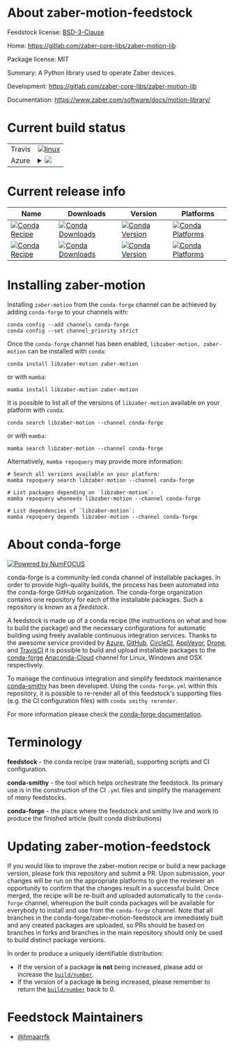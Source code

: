 About zaber-motion-feedstock
============================

Feedstock license: [BSD-3-Clause](https://github.com/conda-forge/zaber-motion-feedstock-1-feedstock/blob/main/LICENSE.txt)

Home: https://gitlab.com/zaber-core-libs/zaber-motion-lib

Package license: MIT

Summary: A Python library used to operate Zaber devices.

Development: https://gitlab.com/zaber-core-libs/zaber-motion-lib

Documentation: https://www.zaber.com/software/docs/motion-library/

Current build status
====================


<table><tr>
    <td>Travis</td>
    <td>
      <a href="https://app.travis-ci.com/conda-forge/zaber-motion-feedstock-1-feedstock">
        <img alt="linux" src="https://img.shields.io/travis/com/conda-forge/zaber-motion-feedstock-1-feedstock/main.svg?label=Linux">
      </a>
    </td>
  </tr>
    
  <tr>
    <td>Azure</td>
    <td>
      <details>
        <summary>
          <a href="https://dev.azure.com/conda-forge/feedstock-builds/_build/latest?definitionId=&branchName=main">
            <img src="https://dev.azure.com/conda-forge/feedstock-builds/_apis/build/status/zaber-motion-feedstock-1-feedstock?branchName=main">
          </a>
        </summary>
        <table>
          <thead><tr><th>Variant</th><th>Status</th></tr></thead>
          <tbody><tr>
              <td>linux_64</td>
              <td>
                <a href="https://dev.azure.com/conda-forge/feedstock-builds/_build/latest?definitionId=&branchName=main">
                  <img src="https://dev.azure.com/conda-forge/feedstock-builds/_apis/build/status/zaber-motion-feedstock-1-feedstock?branchName=main&jobName=linux&configuration=linux%20linux_64_" alt="variant">
                </a>
              </td>
            </tr><tr>
              <td>linux_aarch64</td>
              <td>
                <a href="https://dev.azure.com/conda-forge/feedstock-builds/_build/latest?definitionId=&branchName=main">
                  <img src="https://dev.azure.com/conda-forge/feedstock-builds/_apis/build/status/zaber-motion-feedstock-1-feedstock?branchName=main&jobName=linux&configuration=linux%20linux_aarch64_" alt="variant">
                </a>
              </td>
            </tr><tr>
              <td>linux_ppc64le</td>
              <td>
                <a href="https://dev.azure.com/conda-forge/feedstock-builds/_build/latest?definitionId=&branchName=main">
                  <img src="https://dev.azure.com/conda-forge/feedstock-builds/_apis/build/status/zaber-motion-feedstock-1-feedstock?branchName=main&jobName=linux&configuration=linux%20linux_ppc64le_" alt="variant">
                </a>
              </td>
            </tr><tr>
              <td>osx_64</td>
              <td>
                <a href="https://dev.azure.com/conda-forge/feedstock-builds/_build/latest?definitionId=&branchName=main">
                  <img src="https://dev.azure.com/conda-forge/feedstock-builds/_apis/build/status/zaber-motion-feedstock-1-feedstock?branchName=main&jobName=osx&configuration=osx%20osx_64_" alt="variant">
                </a>
              </td>
            </tr><tr>
              <td>osx_arm64</td>
              <td>
                <a href="https://dev.azure.com/conda-forge/feedstock-builds/_build/latest?definitionId=&branchName=main">
                  <img src="https://dev.azure.com/conda-forge/feedstock-builds/_apis/build/status/zaber-motion-feedstock-1-feedstock?branchName=main&jobName=osx&configuration=osx%20osx_arm64_" alt="variant">
                </a>
              </td>
            </tr><tr>
              <td>win_64</td>
              <td>
                <a href="https://dev.azure.com/conda-forge/feedstock-builds/_build/latest?definitionId=&branchName=main">
                  <img src="https://dev.azure.com/conda-forge/feedstock-builds/_apis/build/status/zaber-motion-feedstock-1-feedstock?branchName=main&jobName=win&configuration=win%20win_64_" alt="variant">
                </a>
              </td>
            </tr>
          </tbody>
        </table>
      </details>
    </td>
  </tr>
</table>

Current release info
====================

| Name | Downloads | Version | Platforms |
| --- | --- | --- | --- |
| [![Conda Recipe](https://img.shields.io/badge/recipe-libzaber--motion-green.svg)](https://anaconda.org/conda-forge/libzaber-motion) | [![Conda Downloads](https://img.shields.io/conda/dn/conda-forge/libzaber-motion.svg)](https://anaconda.org/conda-forge/libzaber-motion) | [![Conda Version](https://img.shields.io/conda/vn/conda-forge/libzaber-motion.svg)](https://anaconda.org/conda-forge/libzaber-motion) | [![Conda Platforms](https://img.shields.io/conda/pn/conda-forge/libzaber-motion.svg)](https://anaconda.org/conda-forge/libzaber-motion) |
| [![Conda Recipe](https://img.shields.io/badge/recipe-zaber--motion-green.svg)](https://anaconda.org/conda-forge/zaber-motion) | [![Conda Downloads](https://img.shields.io/conda/dn/conda-forge/zaber-motion.svg)](https://anaconda.org/conda-forge/zaber-motion) | [![Conda Version](https://img.shields.io/conda/vn/conda-forge/zaber-motion.svg)](https://anaconda.org/conda-forge/zaber-motion) | [![Conda Platforms](https://img.shields.io/conda/pn/conda-forge/zaber-motion.svg)](https://anaconda.org/conda-forge/zaber-motion) |

Installing zaber-motion
=======================

Installing `zaber-motion` from the `conda-forge` channel can be achieved by adding `conda-forge` to your channels with:

```
conda config --add channels conda-forge
conda config --set channel_priority strict
```

Once the `conda-forge` channel has been enabled, `libzaber-motion, zaber-motion` can be installed with `conda`:

```
conda install libzaber-motion zaber-motion
```

or with `mamba`:

```
mamba install libzaber-motion zaber-motion
```

It is possible to list all of the versions of `libzaber-motion` available on your platform with `conda`:

```
conda search libzaber-motion --channel conda-forge
```

or with `mamba`:

```
mamba search libzaber-motion --channel conda-forge
```

Alternatively, `mamba repoquery` may provide more information:

```
# Search all versions available on your platform:
mamba repoquery search libzaber-motion --channel conda-forge

# List packages depending on `libzaber-motion`:
mamba repoquery whoneeds libzaber-motion --channel conda-forge

# List dependencies of `libzaber-motion`:
mamba repoquery depends libzaber-motion --channel conda-forge
```


About conda-forge
=================

[![Powered by
NumFOCUS](https://img.shields.io/badge/powered%20by-NumFOCUS-orange.svg?style=flat&colorA=E1523D&colorB=007D8A)](https://numfocus.org)

conda-forge is a community-led conda channel of installable packages.
In order to provide high-quality builds, the process has been automated into the
conda-forge GitHub organization. The conda-forge organization contains one repository
for each of the installable packages. Such a repository is known as a *feedstock*.

A feedstock is made up of a conda recipe (the instructions on what and how to build
the package) and the necessary configurations for automatic building using freely
available continuous integration services. Thanks to the awesome service provided by
[Azure](https://azure.microsoft.com/en-us/services/devops/), [GitHub](https://github.com/),
[CircleCI](https://circleci.com/), [AppVeyor](https://www.appveyor.com/),
[Drone](https://cloud.drone.io/welcome), and [TravisCI](https://travis-ci.com/)
it is possible to build and upload installable packages to the
[conda-forge](https://anaconda.org/conda-forge) [Anaconda-Cloud](https://anaconda.org/)
channel for Linux, Windows and OSX respectively.

To manage the continuous integration and simplify feedstock maintenance
[conda-smithy](https://github.com/conda-forge/conda-smithy) has been developed.
Using the ``conda-forge.yml`` within this repository, it is possible to re-render all of
this feedstock's supporting files (e.g. the CI configuration files) with ``conda smithy rerender``.

For more information please check the [conda-forge documentation](https://conda-forge.org/docs/).

Terminology
===========

**feedstock** - the conda recipe (raw material), supporting scripts and CI configuration.

**conda-smithy** - the tool which helps orchestrate the feedstock.
                   Its primary use is in the construction of the CI ``.yml`` files
                   and simplify the management of *many* feedstocks.

**conda-forge** - the place where the feedstock and smithy live and work to
                  produce the finished article (built conda distributions)


Updating zaber-motion-feedstock
===============================

If you would like to improve the zaber-motion recipe or build a new
package version, please fork this repository and submit a PR. Upon submission,
your changes will be run on the appropriate platforms to give the reviewer an
opportunity to confirm that the changes result in a successful build. Once
merged, the recipe will be re-built and uploaded automatically to the
`conda-forge` channel, whereupon the built conda packages will be available for
everybody to install and use from the `conda-forge` channel.
Note that all branches in the conda-forge/zaber-motion-feedstock are
immediately built and any created packages are uploaded, so PRs should be based
on branches in forks and branches in the main repository should only be used to
build distinct package versions.

In order to produce a uniquely identifiable distribution:
 * If the version of a package **is not** being increased, please add or increase
   the [``build/number``](https://docs.conda.io/projects/conda-build/en/latest/resources/define-metadata.html#build-number-and-string).
 * If the version of a package **is** being increased, please remember to return
   the [``build/number``](https://docs.conda.io/projects/conda-build/en/latest/resources/define-metadata.html#build-number-and-string)
   back to 0.

Feedstock Maintainers
=====================

* [@hmaarrfk](https://github.com/hmaarrfk/)

